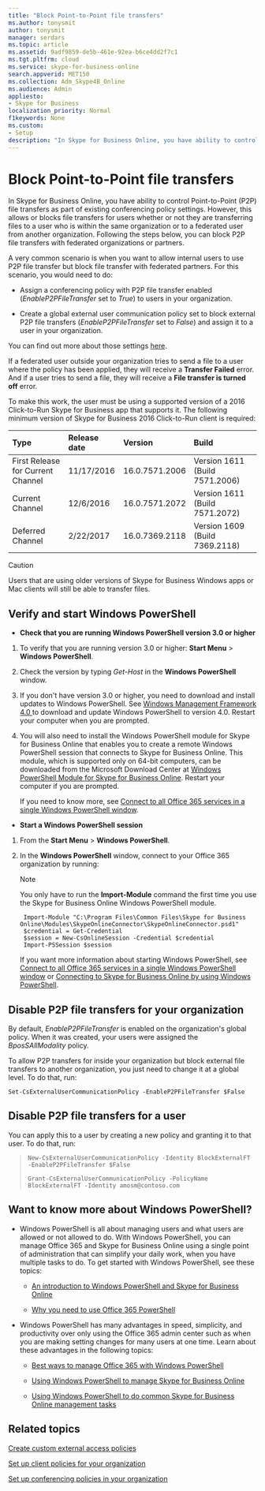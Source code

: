 ```yaml
---
title: "Block Point-to-Point file transfers"
ms.author: tonysmit
author: tonysmit
manager: serdars
ms.topic: article
ms.assetid: 9adf9859-de5b-461e-92ea-b6ce4dd2f7c1
ms.tgt.pltfrm: cloud
ms.service: skype-for-business-online
search.appverid: MET150
ms.collection: Adm_Skype4B_Online
ms.audience: Admin
appliesto:
- Skype for Business
localization_priority: Normal
f1keywords: None
ms.custom:
- Setup
description: "In Skype for Business Online, you have ability to control Point-to-Point (P2P) file transfers as part of existing conferencing policy settings. However, this allows or blocks file transfers for users whether or not they are transferring files to a user who is within the same organization or to a federated user from another organization. Following the steps below, you can block P2P file transfers with federated organizations or partners."
---
```


# Block Point-to-Point file transfers

In Skype for Business Online, you have ability to control Point-to-Point (P2P) file transfers as part of existing conferencing policy settings. However, this allows or blocks file transfers for users whether or not they are transferring files to a user who is within the same organization or to a federated user from another organization. Following the steps below, you can block P2P file transfers with federated organizations or partners.
  
 A very common scenario is when you want to allow internal users to use P2P file transfer but block file transfer with federated partners. For this scenario, you would need to do:
  
- Assign a conferencing policy with P2P file transfer enabled (_EnableP2PFileTransfer_ set to _True_) to users in your organization.
    
- Create a global external user communication policy set to block external P2P file transfers (_EnableP2PFileTransfer_ set to _False_) and assign it to a user in your organization. 
    
You can find out more about those settings [here](https://technet.microsoft.com/en-us/library/mt228132.aspx).
  
If a federated user outside your organization tries to send a file to a user where the policy has been applied, they will receive a **Transfer Failed** error. And if a user tries to send a file, they will receive a **File transfer is turned off** error.
  
To make this work, the user must be using a supported version of a 2016 Click-to-Run Skype for Business app that supports it. The following minimum version of Skype for Business 2016 Click-to-Run client is required:
  
|**Type**|**Release date**|**Version**|**Build**|
|:-----|:-----|:-----|:-----|
|First Release for Current Channel  <br/> |11/17/2016  <br/> |16.0.7571.2006  <br/> |Version 1611 (Build 7571.2006)  <br/> |
|Current Channel  <br/> |12/6/2016  <br/> |16.0.7571.2072  <br/> |Version 1611 (Build 7571.2072)  <br/> |
|Deferred Channel  <br/> |2/22/2017  <br/> |16.0.7369.2118  <br/> |Version 1609 (Build 7369.2118)  <br/> |
   
> [!CAUTION]
> Users that are using older versions of Skype for Business Windows apps or Mac clients will still be able to transfer files. 
  
## Verify and start Windows PowerShell

- **Check that you are running Windows PowerShell version 3.0 or higher**
    
1. To verify that you are running version 3.0 or higher: **Start Menu** > **Windows PowerShell**.
    
2. Check the version by typing _Get-Host_ in the **Windows PowerShell** window.
    
3. If you don't have version 3.0 or higher, you need to download and install updates to Windows PowerShell. See [Windows Management Framework 4.0 ](https://go.microsoft.com/fwlink/?LinkId=716845) to download and update Windows PowerShell to version 4.0. Restart your computer when you are prompted.
    
4. You will also need to install the Windows PowerShell module for Skype for Business Online that enables you to create a remote Windows PowerShell session that connects to Skype for Business Online. This module, which is supported only on 64-bit computers, can be downloaded from the Microsoft Download Center at [Windows PowerShell Module for Skype for Business Online](https://go.microsoft.com/fwlink/?LinkId=294688). Restart your computer if you are prompted.
    
    If you need to know more, see [Connect to all Office 365 services in a single Windows PowerShell window](https://technet.microsoft.com/EN-US/library/dn568015.aspx).
    
- **Start a Windows PowerShell session**
    
1. From the **Start Menu** > **Windows PowerShell**.
    
2. In the **Windows PowerShell** window, connect to your Office 365 organization by running:
    
    > [!NOTE]
    > You only have to run the **Import-Module** command the first time you use the Skype for Business Online Windows PowerShell module.

   ```      
    Import-Module "C:\Program Files\Common Files\Skype for Business Online\Modules\SkypeOnlineConnector\SkypeOnlineConnector.psd1"
    $credential = Get-Credential
    $session = New-CsOnlineSession -Credential $credential
    Import-PSSession $session
   ```

   If you want more information about starting Windows PowerShell, see [Connect to all Office 365 services in a single Windows PowerShell window](https://technet.microsoft.com/EN-US/library/dn568015.aspx) or [Connecting to Skype for Business Online by using Windows PowerShell](https://technet.microsoft.com/en-us/library/dn362795%28v=ocs.15%29.aspx).
    
## Disable P2P file transfers for your organization

By default, _EnableP2PFileTransfer_ is enabled on the organization's global policy. When it was created, your users were assigned the _BposSAllModality_ policy.
  
To allow P2P transfers for inside your organization but block external file transfers to another organization, you just need to change it at a global level. To do that, run:
    
  ```
  Set-CsExternalUserCommunicationPolicy -EnableP2PFileTransfer $False
  ```

## Disable P2P file transfers for a user

You can apply this to a user by creating a new policy and granting it to that user. To do that, run: 
> 
>   ```
>   New-CsExternalUserCommunicationPolicy -Identity BlockExternalFT -EnableP2PFileTransfer $False
>   ```
> 
>   ```
>   Grant-CsExternalUserCommunicationPolicy -PolicyName BlockExternalFT -Identity amosm@contoso.com
>   ```

## Want to know more about Windows PowerShell?

- Windows PowerShell is all about managing users and what users are allowed or not allowed to do. With Windows PowerShell, you can manage Office 365 and Skype for Business Online using a single point of administration that can simplify your daily work, when you have multiple tasks to do. To get started with Windows PowerShell, see these topics:
    
  - [An introduction to Windows PowerShell and Skype for Business Online](https://go.microsoft.com/fwlink/?LinkId=525039)
    
  - [Why you need to use Office 365 PowerShell](https://go.microsoft.com/fwlink/?LinkId=525041)
    
- Windows PowerShell has many advantages in speed, simplicity, and productivity over only using the Office 365 admin center such as when you are making setting changes for many users at one time. Learn about these advantages in the following topics:
    
  - [Best ways to manage Office 365 with Windows PowerShell](https://go.microsoft.com/fwlink/?LinkId=525142)
    
  - [Using Windows PowerShell to manage Skype for Business Online](https://go.microsoft.com/fwlink/?LinkId=525453)
    
  - [Using Windows PowerShell to do common Skype for Business Online management tasks](https://go.microsoft.com/fwlink/?LinkId=525038)
    
## Related topics
[Create custom external access policies](create-custom-external-access-policies.md)

[Set up client policies for your organization](set-up-client-policies-for-your-organization.md)

[Set up conferencing policies in your organization](set-up-conferencing-policies-for-your-organization.md)

  
 